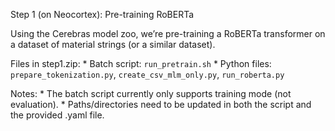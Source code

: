 Step 1 (on Neocortex): Pre-training RoBERTa

Using the Cerebras model zoo, we’re pre-training a RoBERTa transformer on a dataset of material strings (or a similar dataset).

Files in step1.zip:
    * Batch script: `run_pretrain.sh`
    * Python files: `prepare_tokenization.py`, `create_csv_mlm_only.py`, `run_roberta.py`

Notes:
    * The batch script currently only supports training mode (not evaluation).
    * Paths/directories need to be updated in both the script and the provided .yaml file.